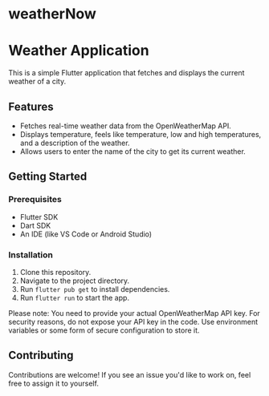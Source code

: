 # weatherNow
# Weather Application

This is a simple Flutter application that fetches and displays the current weather of a city.

## Features

- Fetches real-time weather data from the OpenWeatherMap API.
- Displays temperature, feels like temperature, low and high temperatures, and a description of the weather.
- Allows users to enter the name of the city to get its current weather.

## Getting Started

### Prerequisites

- Flutter SDK
- Dart SDK
- An IDE (like VS Code or Android Studio)

### Installation

1. Clone this repository.
2. Navigate to the project directory.
3. Run `flutter pub get` to install dependencies.
4. Run `flutter run` to start the app.

Please note: You need to provide your actual OpenWeatherMap API key. For security reasons, do not expose your API key in the code. Use environment variables or some form of secure configuration to store it.

## Contributing

Contributions are welcome! If you see an issue you'd like to work on, feel free to assign it to yourself.


